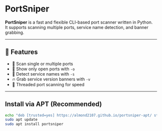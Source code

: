 # PortSniper 

**PortSniper** is a fast and flexible CLI-based port scanner written in Python.  
It supports scanning multiple ports, service name detection, and banner grabbing.

---

## 🚀 Features

- 🔎 Scan single or multiple ports
- 🧠 Show only open ports with `-o`
- 🔧 Detect service names with `-s`
- 🔥 Grab service version banners with `-v`
- 🧵 Threaded port scanning for speed

---

##  Install via APT (Recommended)

```bash
echo "deb [trusted=yes] https://almond2107.github.io/portsniper-apt/ stable main" | sudo tee /etc/apt/sources.list.d/portsniper.list
sudo apt update
sudo apt install portsniper

